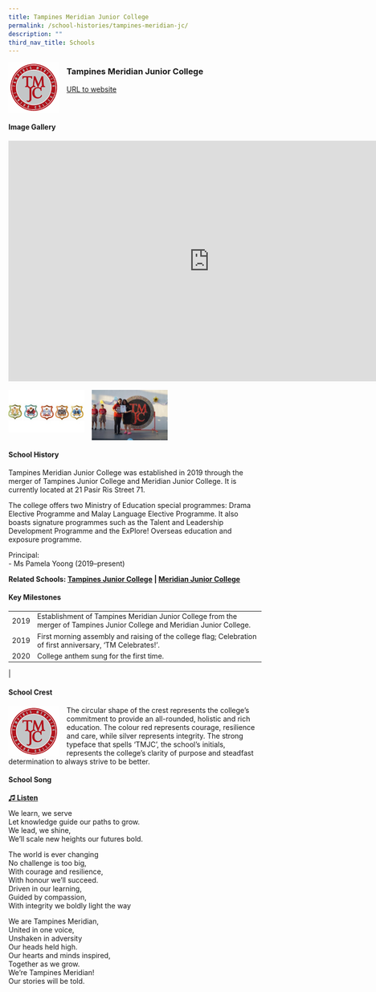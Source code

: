 ```yaml
---
title: Tampines Meridian Junior College
permalink: /school-histories/tampines-meridian-jc/
description: ""
third_nav_title: Schools
---
```

<img align="left" style="width:20%;margin-right:15px;" src="/images/tampinesmeridianjc1.png">

### **Tampines Meridian Junior College**
[URL to website](https://tmjc.moe.edu.sg/)

<br clear="left">

#### **Image Gallery**
<iframe src="https://docs.google.com/presentation/d/e/2PACX-1vQys_EjKjAHov7bfC99yBiWF_pnmLhTMVNRlrfz036o-f9n8mnn4dj0WGPIsbkSTSz5eWWNGNFZ23EY/embed?start=false&amp;loop=true&amp;delayms=5000" frameborder="0" width="800" height="479" allowfullscreen="true"></iframe>

<p><a href="https://d1yxymztqoj7qn.amplifyapp.com/images/tampinesmeridianjc2.jpg">  
<img align="left" style="width:30%;margin-right:15px;" src="/images/tampinesmeridianjc2.jpg">
</a></p>

<p><a href="https://d1yxymztqoj7qn.amplifyapp.com/images/tampinesmeridianjc3.jpg">  
<img align="left" style="width:30%;margin-right:15px;" src="/images/tampinesmeridianjc3.jpg">
</a></p>

<br clear="left">

#### **School History**
Tampines Meridian Junior College was established in 2019 through the merger of Tampines Junior College and Meridian Junior College. It is currently located at 21 Pasir Ris Street 71.

The college offers two Ministry of Education special programmes: Drama Elective Programme and Malay Language Elective Programme. It also boasts signature programmes such as the Talent and Leadership Development Programme and the ExPlore! Overseas education and exposure programme.

Principal:<br>
\- Ms Pamela Yoong (2019–present)

**Related Schools: [Tampines Junior College](https://d1yxymztqoj7qn.amplifyapp.com/school-histories/tampines-jc/) | [Meridian Junior College](https://d1yxymztqoj7qn.amplifyapp.com/school-histories/meridian-jc/)**

#### **Key Milestones**

|  |  |
|:---:|---|
| 2019 | Establishment of Tampines Meridian Junior College from the merger of Tampines Junior College and Meridian Junior College. |
| 2019 | First morning assembly and raising of the college flag; Celebration of first anniversary, ‘TM Celebrates!’. |
| 2020 | College anthem sung for the first time. |
|

#### **School Crest**
<img align="left" style="width:20%;margin-right:15px;" src="/images/tampinesmeridianjc1.png">

The circular shape of the crest represents the college’s commitment to provide an all-rounded, holistic and rich education. The colour red represents courage, resilience and care, while silver represents integrity. The strong typeface that spells ‘TMJC’, the school’s initials, represents the college’s clarity of purpose and steadfast determination to always strive to be better.

#### **School Song**
<a href="https://drive.google.com/file/d/1hkvDhMTI1pIWqzpLARumpN2NPDnUTZnR/view?usp=share_link" target="_blank">**♫ Listen**</a>

We learn, we serve<br>
Let knowledge guide our paths to grow.<br>
We lead, we shine,<br>
We’ll scale new heights our futures bold.

The world is ever changing<br>
No challenge is too big,<br>
With courage and resilience,<br>
With honour we’ll succeed.<br>
Driven in our learning,<br>
Guided by compassion,<br>
With integrity we boldly light the way

We are Tampines Meridian,<br>
United in one voice,<br>
Unshaken in adversity<br>
Our heads held high.<br>
Our hearts and minds inspired,<br>
Together as we grow.<br>
We’re Tampines Meridian!<br>
Our stories will be told.